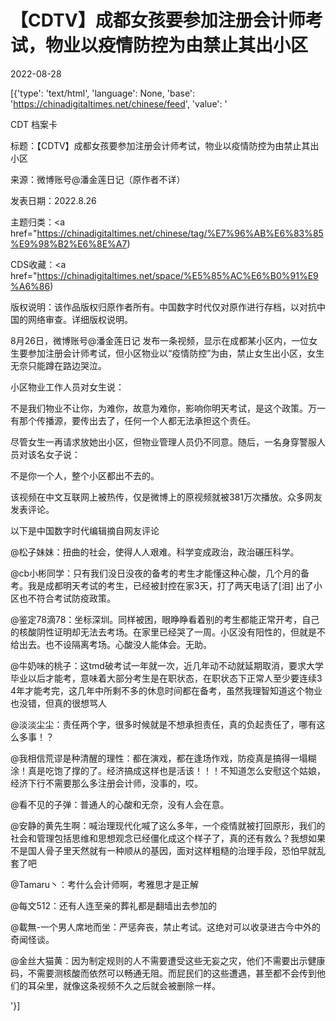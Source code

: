 # 【CDTV】成都女孩要参加注册会计师考试，物业以疫情防控为由禁止其出小区

2022-08-28

[{'type': 'text/html', 'language': None, 'base': 'https://chinadigitaltimes.net/chinese/feed', 'value': '

CDT 档案卡

标题：【CDTV】成都女孩要参加注册会计师考试，物业以疫情防控为由禁止其出小区

来源：微博账号@潘金莲日记（原作者不详）

发表日期：2022.8.26

主题归类：<a href="https://chinadigitaltimes.net/chinese/tag/%E7%96%AB%E6%83%85%E9%98%B2%E6%8E%A7)

CDS收藏：<a href="https://chinadigitaltimes.net/space/%E5%85%AC%E6%B0%91%E9%A6%86)

版权说明：该作品版权归原作者所有。中国数字时代仅对原作进行存档，以对抗中国的网络审查。详细版权说明。







8月26日，微博账号@潘金莲日记 发布一条视频，显示在成都某小区内，一位女生要参加注册会计师考试，但小区物业以“疫情防控”为由，禁止女生出小区，女生无奈只能蹲在路边哭泣。

小区物业工作人员对女生说：



不是我们物业不让你，为难你，故意为难你，影响你明天考试，是这个政策。万一有那个传播源，要传出去了，任何一个人都无法承担这个责任。



尽管女生一再请求放她出小区，但物业管理人员仍不同意。随后，一名身穿警服人员对该名女子说：



不是你一个人，整个小区都出不去的。



该视频在中文互联网上被热传，仅是微博上的原视频就被381万次播放。众多网友发表评论。

以下是中国数字时代编辑摘自网友评论



@松子妹妹：扭曲的社会，使得人人艰难。科学变成政治，政治碾压科学。

@cb小彬同学：只有我们没日没夜的备考的考生才能懂这种心酸，几个月的备考。我是成都明天考试的考生，已经被封控在家3天，打了两天电话了[泪] 出了小区也不符合考试防疫政策。

@鉴定78滴78：坐标深圳。同样被困，眼睁睁看着别的考生都能正常开考，自己的核酸阴性证明却无法去考场。在家里已经哭了一周。小区没有阳性的，但就是不给出去。也不设隔离考场。心酸没人能体会。无助。

@牛奶味的桃子：这tmd破考试一年就一次，近几年动不动就延期取消，要求大学毕业以后才能考，意味着大部分考生是在职状态，在职状态下正常人至少要连续3 4年才能考完，这几年中所剩不多的休息时间都在备考，虽然我理智知道这个物业也没错，但真的很想骂人

@淡淡尘尘：责任两个字，很多时候就是不想承担责任，真的负起责任了，哪有这么多事！？

@我相信荒谬是种清醒的理性：都在演戏，都在逢场作戏，防疫真是搞得一塌糊涂！真是吃饱了撑的了。经济搞成这样也是活该！！！不知道怎么安慰这个姑娘，经济下行不需要那么多注册会计师，没事的，哎。

@看不见的子弹：普通人的心酸和无奈，没有人会在意。

@安静的黄先生啊：喊治理现代化喊了这么多年，一个疫情就被打回原形，我们的社会和管理包括思维和思想观念已经僵化成这个样子了，真的还有救么？我想如果不是国人骨子里天然就有一种顺从的基因，面对这样粗糙的治理手段，恐怕早就乱套了吧

@Tamaru丶：考什么会计师啊，考雅思才是正解

@每文512：还有人连至亲的葬礼都是翻墙出去参加的

@載無-一个男人席地而坐：严惩奔丧，禁止考试。这绝对可以收录进古今中外的奇闻怪谈。

@金丝大猫黄：因为制定规则的人不需要遭受这些无妄之灾，他们不需要出示健康码，不需要测核酸而依然可以畅通无阻。而屁民们的这些遭遇，甚至都不会传到他们的耳朵里，就像这条视频不久之后就会被删除一样。

'}]